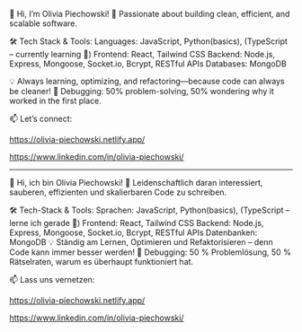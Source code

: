 👋 Hi, I’m Olivia Piechowski!
🚀 Passionate about building clean, efficient, and scalable software.

🛠 Tech Stack & Tools:
Languages: JavaScript, Python(basics), (TypeScript – currently learning 🚀)
Frontend: React, Tailwind CSS
Backend: Node.js, Express, Mongoose, Socket.io, Bcrypt, RESTful APIs
Databases: MongoDB

💡 Always learning, optimizing, and refactoring—because code can always be cleaner!
🐞 Debugging: 50% problem-solving, 50% wondering why it worked in the first place.

📫 Let’s connect:

https://olivia-piechowski.netlify.app/

https://www.linkedin.com/in/olivia-piechowski/

-------------------------------------------------------------------------------------
👋 Hi, ich bin Olivia Piechowski!
🚀 Leidenschaftlich daran interessiert, sauberen, effizienten und skalierbaren Code zu schreiben.

🛠 Tech-Stack & Tools:
Sprachen: JavaScript, Python(basics), (TypeScript – lerne ich gerade 🚀)
Frontend: React, Tailwind CSS
Backend: Node.js, Express, Mongoose, Socket.io, Bcrypt, RESTful APIs
Datenbanken: MongoDB
💡 Ständig am Lernen, Optimieren und Refaktorisieren – denn Code kann immer besser werden!
🐞 Debugging: 50 % Problemlösung, 50 % Rätselraten, warum es überhaupt funktioniert hat.

📫 Lass uns vernetzen:

https://olivia-piechowski.netlify.app/

https://www.linkedin.com/in/olivia-piechowski/
